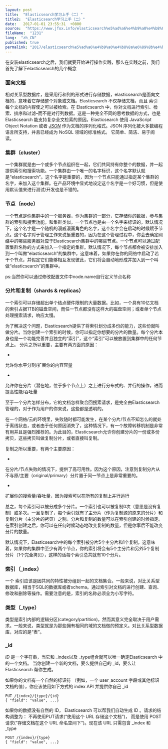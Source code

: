 ```yaml
---
layout: post
title:  "Elasticsearch学习上手（二）"
title2:  "Elasticsearch学习上手（二）"
date:   2017-01-01 23:55:31  +0800
source:  "https://www.jfox.info/elasticsearch%e5%ad%a6%e4%b9%a0%e4%b8%8a%e6%89%8b%e4%ba%8c.html"
fileName:  "1231"
lang:  "zh_CN"
published: true
permalink: "2017/elasticsearch%e5%ad%a6%e4%b9%a0%e4%b8%8a%e6%89%8b%e4%ba%8c.html"
---
```


在安装elasticsearch之后，我们就要开始进行操作实践，那么在实践之前，我们首先了解下elasticsearch的几个概念

### 面向文档

相对关系型数据库，是采用行和列的形式进行存储数据，elasticsearch是面向文档的，意味着它存储整个对象或文档。Elasticsearch 不仅存储文档，而且 索引 每个文档的内容使之可以被检索。在 Elasticsearch 中，你对文档进行索引、检索、排序和过滤–而不是对行列数据。这是一种完全不同的思考数据的方式，也是 Elasticsearch 能支持复杂全文检索的原因。Elasticsearch 使用 JavaScript Object Notation 或者 [*JSON*](https://www.jfox.info/go.php?url=http://en.wikipedia.org/wiki/Json) 作为文档的序列化格式。JSON 序列化被大多数编程语言所支持，并且已经成为 NoSQL 领域的标准格式。 它简单、简洁、易于阅读。

### 集群（cluster）

一个集群就是由一个或多个节点组织在一起，它们共同持有你整个的数据，并一起提供索引和搜索功能。一个集群由一个唯一的名字标识，这个名字默认就是“elasticsearch”。这个名字是重要的，因为一个节点只能通过指定某个集群的名字，来加入这个集群。在产品环境中显式地设定这个名字是一个好习惯，但是使用默认值来进行测试/开发也是不错的。

### 节点（node）

一个节点是你集群中的一个服务器，作为集群的一部分，它存储你的数据，参与集群的索引和搜索功能。和集群类似，一个节点也是由一个名字来标识的，默认情况下，这个名字是一个随机的漫威漫画角色的名字，这个名字会在启动的时候赋予节点。这个名字对于管理工作来说挺重要的，因为在这个管理过程中，你会去确定网络中的哪些服务器对应于Elasticsearch集群中的哪些节点。一个节点可以通过配置集群名称的方式来加入一个指定的集群。默认情况下，每个节点都会被安排加入到一个叫做“elasticsearch”的集群中，这意味着，如果你在你的网络中启动了若干个节点，并假定它们能够相互发现彼此，它们将会自动地形成并加入到一个叫做“elasticsearch”的集群中。

ps:当然你可以通过修改配置文件中node.name自行定义节点名称

### 分片和复制（shards & replicas）

一个索引可以存储超出单个结点硬件限制的大量数据。比如，一个具有10亿文档的索引占据1TB的磁盘空间，而任一节点都没有这样大的磁盘空间；或者单个节点处理搜索请求，响应太慢。

为了解决这个问题，Elasticsearch提供了将索引划分成多份的能力，这些份就叫做分片。当你创建一个索引的时候，你可以指定你想要的分片的数量。每个分片本身也是一个功能完善并且独立的“索引”，这个“索引”可以被放置到集群中的任何节点上。 分片之所以重要，主要有两方面的原因：

- 
允许你水平分割/扩展你的内容容量

- 
允许你在分片（潜在地，位于多个节点上）之上进行分布式的、并行的操作，进而提高性能/吞吐量

至于一个分片怎样分布，它的文档怎样聚合回搜索请求，是完全由Elasticsearch管理的，对于作为用户的你来说，这些都是透明的。

在一个网络/云的环境里，失败随时都可能发生，在某个分片/节点不知怎么的就处于离线状态，或者由于任何原因消失了，这种情况下，有一个故障转移机制是非常有用并且是强烈推荐的。为此目的，Elasticsearch允许你创建分片的一份或多份拷贝，这些拷贝叫做复制分片，或者直接叫复制。

复制之所以重要，有两个主要原因：

- 
在分片/节点失败的情况下，提供了高可用性。因为这个原因，注意到复制分片从不与原/主要（original/primary）分片置于同一节点上是非常重要的。

- 
扩展你的搜索量/吞吐量，因为搜索可以在所有的复制上并行运行

总之，每个索引可以被分成多个分片。一个索引也可以被复制0次（意思是没有复制）或多次。一旦复制了，每个索引就有了主分片（作为复制源的原来的分片）和复制分片（主分片的拷贝）之别。分片和复制的数量可以在索引创建的时候指定。在索引创建之后，你可以在任何时候动态地改变复制的数量，但是你事后不能改变分片的数量。

默认情况下，Elasticsearch中的每个索引被分片5个主分片和1个复制，这意味着，如果你的集群中至少有两个节点，你的索引将会有5个主分片和另外5个复制分片（1个完全拷贝），这样的话每个索引总共就有10个分片。

### 索引（_index）

一个 索引应该是因共同的特性被分组到一起的文档集合。一般来说，对比关系型数据库，相当于SQL的数据库或者schema。通过索引对文档的进行创建、查询、修改和删除等操作。需要注意的是，索引的名称必须全为小写字符。

### 类型（_type）

类型是索引内部的逻辑分区(category/partition)，然而其意义完全取决于用户需求。一般来说，类型就是为那些拥有相同的域的文档做的预定义。对比关系型数据库，对应的是“表”。

### _id

*ID* 是一个字符串，当它和 _index以及 _type组合就可以唯一确定Elasticsearch 中的一个文档。 当你创建一个新的文档，要么提供自己的 _id，要么让 Elasticsearch 帮你生成。

如果你的文档有一个自然的标识符 （例如，一个 user_account 字段或其他标识文档的值），你应该使用如下方式的 index API 并提供你自己 _id

    PUT /{index}/{type}/{id}
    { "field": "value", ...}

如果你的数据没有自然的 ID， Elasticsearch 可以帮我们自动生成 ID 。请求的结构调整为： 不再使用PUT请求(“使用这个 URL 存储这个文档”)， 而是使用 POST请求(“存储文档在这个 URL 命名空间下”)。现在该 URL 只需包含 _index 和 _type

    POST /{index}/{type}
    { "field": "value", ...}
